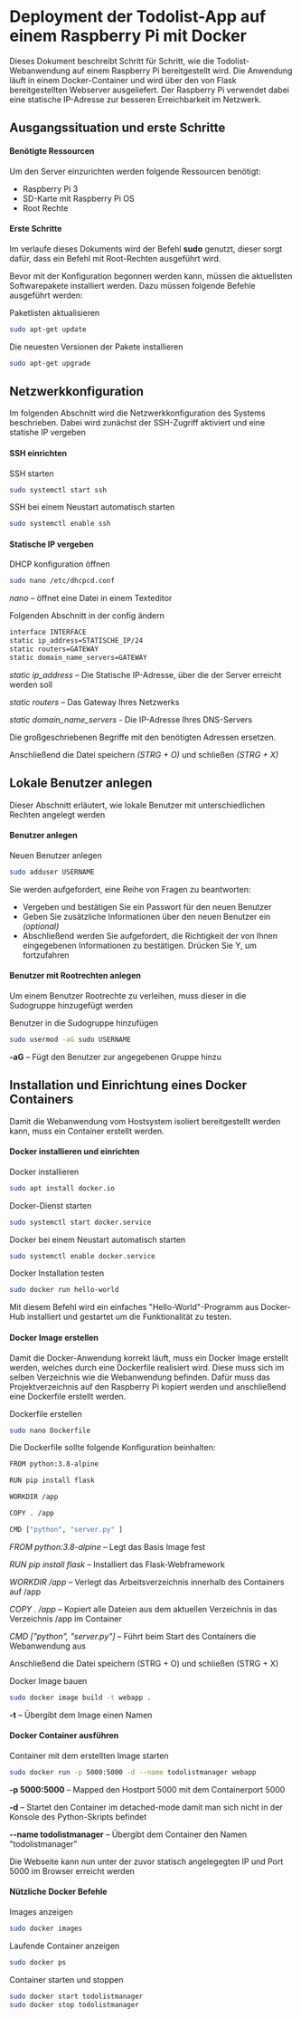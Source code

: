 
# Deployment der Todolist-App auf einem Raspberry Pi mit Docker

Dieses Dokument beschreibt Schritt für Schritt, wie die Todolist-Webanwendung auf einem Raspberry Pi bereitgestellt wird. Die Anwendung läuft in einem Docker-Container und wird über den von Flask bereitgestellten Webserver ausgeliefert. Der Raspberry Pi verwendet dabei eine statische IP-Adresse zur besseren Erreichbarkeit im Netzwerk.




## Ausgangssituation und erste Schritte

#### Benötigte Ressourcen

Um den Server einzurichten werden folgende Ressourcen benötigt:

- Raspberry Pi 3
- SD-Karte mit Raspberry Pi OS
- Root Rechte

#### Erste Schritte

Im verlaufe dieses Dokuments wird der Befehl **sudo** genutzt, dieser sorgt dafür, dass ein Befehl mit Root-Rechten ausgeführt wird.

Bevor mit der Konfiguration begonnen werden kann, müssen die aktuellsten Softwarepakete installiert werden. Dazu müssen folgende Befehle ausgeführt werden:

Paketlisten aktualisieren

```bash
sudo apt-get update
```

Die neuesten Versionen der Pakete installieren

```bash
sudo apt-get upgrade
```


## Netzwerkkonfiguration

Im folgenden Abschnitt wird die Netzwerkkonfiguration des Systems beschrieben. Dabei wird zunächst der SSH-Zugriff aktiviert und eine statishe IP vergeben

#### SSH einrichten

SSH starten

```bash
sudo systemctl start ssh
```

SSH bei einem Neustart automatisch starten

```bash
sudo systemctl enable ssh
```

#### Statische IP vergeben

DHCP konfiguration öffnen

```bash
sudo nano /etc/dhcpcd.conf
```

*nano* – öffnet eine Datei in einem Texteditor

Folgenden Abschnitt in der config ändern

```bash
interface INTERFACE
static ip_address=STATISCHE_IP/24
static routers=GATEWAY
static domain_name_servers=GATEWAY
```

*static ip_address* – Die Statische IP-Adresse, über die der Server erreicht werden soll

*static routers* – Das Gateway Ihres Netzwerks

*static domain_name_servers* - Die IP-Adresse Ihres DNS-Servers

Die großgeschriebenen Begriffe mit den benötigten Adressen ersetzen.

Anschließend die Datei speichern *(STRG + O)* und schließen *(STRG + X)*








## Lokale Benutzer anlegen

Dieser Abschnitt erläutert, wie lokale Benutzer mit unterschiedlichen Rechten angelegt werden

#### Benutzer anlegen

Neuen Benutzer anlegen

```bash
sudo adduser USERNAME
```

Sie werden aufgefordert, eine Reihe von Fragen zu beantworten:

- Vergeben und bestätigen Sie ein Passwort für den neuen Benutzer
- Geben Sie zusätzliche Informationen über den neuen Benutzer ein *(optional)*
- Abschließend werden Sie aufgefordert, die Richtigkeit der von Ihnen eingegebenen Informationen zu bestätigen. Drücken Sie Y, um fortzufahren

#### Benutzer mit Rootrechten anlegen

Um einem Benutzer Rootrechte zu verleihen, muss dieser in die Sudogruppe hinzugefügt werden

Benutzer in die Sudogruppe hinzufügen

```bash
sudo usermod -aG sudo USERNAME
```

**-aG** – Fügt den Benutzer zur angegebenen Gruppe hinzu
## Installation und Einrichtung eines Docker Containers

Damit die Webanwendung vom Hostsystem isoliert bereitgestellt werden kann, muss ein Container erstellt werden.

#### Docker installieren und einrichten

Docker installieren

```bash
sudo apt install docker.io
```

Docker-Dienst starten

```bash
sudo systemctl start docker.service
```

Docker bei einem Neustart automatisch starten

```bash
sudo systemctl enable docker.service
```

Docker Installation testen

```bash
sudo docker run hello-world
```

Mit diesem Befehl wird ein einfaches "Hello-World"-Programm aus Docker-Hub installiert und gestartet um die Funktionalität zu testen.

#### Docker Image erstellen

Damit die Docker-Anwendung korrekt läuft, muss ein Docker Image erstellt werden, welches durch eine Dockerfile realisiert wird. Diese muss sich im selben Verzeichnis wie die Webanwendung befinden. Dafür muss das Projektverzeichnis auf den Raspberry Pi kopiert werden und anschließend eine Dockerfile erstellt werden.



Dockerfile erstellen

```bash
sudo nano Dockerfile
```

Die Dockerfile sollte folgende Konfiguration beinhalten:

```bash
FROM python:3.8-alpine

RUN pip install flask

WORKDIR /app

COPY . /app

CMD ["python", "server.py" ]
```

*FROM python:3.8-alpine* – Legt das Basis Image fest

*RUN pip install flask* – Installiert das Flask-Webframework

*WORKDIR /app* – Verlegt das Arbeitsverzeichnis innerhalb des Containers auf /app

*COPY . /app* – Kopiert alle Dateien aus dem aktuellen Verzeichnis in das Verzeichnis /app im Container

*CMD ["python", "server.py"]* – Führt beim Start des Containers die Webanwendung aus

Anschließend die Datei speichern (STRG + O) und schließen (STRG + X)

Docker Image bauen

```bash
sudo docker image build -t webapp .
```

**-t** –  Übergibt dem Image einen Namen

#### Docker Container ausführen

Container mit dem erstellten Image starten

```bash
sudo docker run -p 5000:5000 -d --name todolistmanager webapp
```

**-p 5000:5000** –  Mapped den Hostport 5000 mit dem Containerport 5000

**-d** – Startet den Container im detached-mode damit man sich nicht in der Konsole des Python-Skripts befindet

**--name todolistmanager** – Übergibt dem Container den Namen "todolistmanager"

Die Webseite kann nun unter der zuvor statisch angelegegten IP und Port 5000 im Browser erreicht werden

#### Nützliche Docker Befehle

Images anzeigen

```bash
sudo docker images
```

Laufende Container anzeigen

```bash
sudo docker ps
```

Container starten und stoppen

```bash
sudo docker start todolistmanager
sudo docker stop todolistmanager
```
